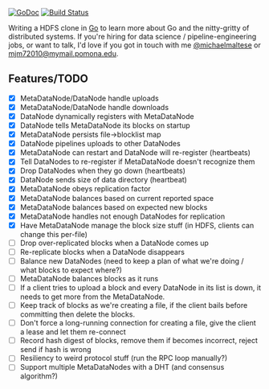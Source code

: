 [![GoDoc](https://godoc.org/github.com/michaelmaltese/golang-distributed-filesystem?status.png)](https://godoc.org/github.com/michaelmaltese/golang-distributed-filesystem) [![Build Status](https://travis-ci.org/michaelmaltese/golang-distributed-filesystem.svg?branch=master)](https://travis-ci.org/michaelmaltese/golang-distributed-filesystem)

Writing a HDFS clone in [Go](http://golang.org) to learn more about Go and the nitty-gritty of distributed systems. If you're hiring for data science / pipeline-engineering jobs, or want to talk, I'd love if you got in touch with me [@michaelmaltese](https://twitter.com/michaelmaltese) or [mjm72010@mymail.pomona.edu](mailto:mjm72010@mymail.pomona.edu).

## Features/TODO

- [x] MetaDataNode/DataNode handle uploads
- [x] MetaDataNode/DataNode handle downloads
- [x] DataNode dynamically registers with MetaDataNode
- [x] DataNode tells MetaDataNode its blocks on startup
- [x] MetaDataNode persists file->blocklist map
- [x] DataNode pipelines uploads to other DataNodes
- [x] MetaDataNode can restart and DataNode will re-register (heartbeats)
- [x] Tell DataNodes to re-register if MetaDataNode doesn't recognize them
- [x] Drop DataNodes when they go down (heartbeats)
- [x] DataNode sends size of data directory (heartbeat)
- [x] MetaDataNode obeys replication factor
- [x] MetaDataNode balances based on current reported space
- [x] MetaDataNode balances based on expected new blocks
- [x] MetaDataNode handles not enough DataNodes for replication
- [x] Have MetaDataNode manage the block size stuff (in HDFS, clients can change this per-file)
- [ ] Drop over-replicated blocks when a DataNode comes up
- [ ] Re-replicate blocks when a DataNode disappears
- [ ] Balance new DataNodes (need to keep a plan of what we're doing / what blocks to expect where?)
- [ ] MetaDataNode balances blocks as it runs
- [ ] If a client tries to upload a block and every DataNode in its list is down, it needs to get more from the MetaDataNode.
- [ ] Keep track of blocks as we're creating a file, if the client bails before committing then delete the blocks.
- [ ] Don't force a long-running connection for creating a file, give the client a lease and let them re-connect
- [ ] Record hash digest of blocks, remove them if becomes incorrect, reject send if hash is wrong
- [ ] Resiliency to weird protocol stuff (run the RPC loop manually?)
- [ ] Support multiple MetaDataNodes with a DHT (and consensus algorithm?)
